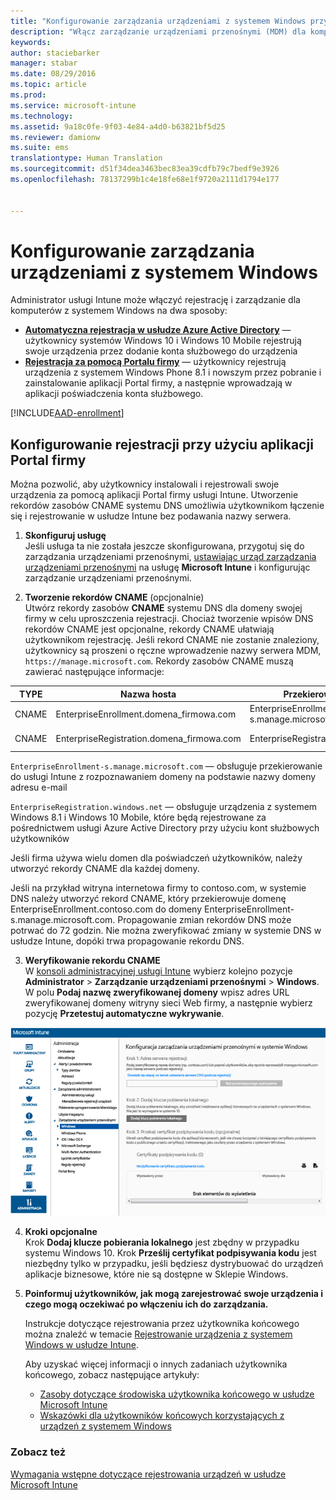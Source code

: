 ```yaml
---
title: "Konfigurowanie zarządzania urządzeniami z systemem Windows przy użyciu usługi Microsoft Intune | Microsoft Intune"
description: "Włącz zarządzanie urządzeniami przenośnymi (MDM) dla komputerów z systemem Windows, w tym urządzeń z systemem Windows 10, w usłudze Microsoft Intune."
keywords: 
author: staciebarker
manager: stabar
ms.date: 08/29/2016
ms.topic: article
ms.prod: 
ms.service: microsoft-intune
ms.technology: 
ms.assetid: 9a18c0fe-9f03-4e84-a4d0-b63821bf5d25
ms.reviewer: damionw
ms.suite: ems
translationtype: Human Translation
ms.sourcegitcommit: d51f34dea3463bec83ea39cdfb79c7bedf9e3926
ms.openlocfilehash: 78137299b1c4e18fe68e1f9720a2111d1794e177


---
```


# <a name="set-up-windows-device-management"></a>Konfigurowanie zarządzania urządzeniami z systemem Windows

Administrator usługi Intune może włączyć rejestrację i zarządzanie dla komputerów z systemem Windows na dwa sposoby:

- **[Automatyczna rejestracja w usłudze Azure Active Directory](#azure-active-directory-enrollment)** — użytkownicy systemów Windows 10 i Windows 10 Mobile rejestrują swoje urządzenia przez dodanie konta służbowego do urządzenia
- **[Rejestracja za pomocą Portalu firmy](#company-portal-app-enrollment)** — użytkownicy rejestrują urządzenia z systemem Windows Phone 8.1 i nowszym przez pobranie i zainstalowanie aplikacji Portal firmy, a następnie wprowadzają w aplikacji poświadczenia konta służbowego.

[!INCLUDE[AAD-enrollment](../includes/win10-automatic-enrollment-aad.md)]

## <a name="set-up-company-portal-app-enrollment"></a>Konfigurowanie rejestracji przy użyciu aplikacji Portal firmy
Można pozwolić, aby użytkownicy instalowali i rejestrowali swoje urządzenia za pomocą aplikacji Portal firmy usługi Intune. Utworzenie rekordów zasobów CNAME systemu DNS umożliwia użytkownikom łączenie się i rejestrowanie w usłudze Intune bez podawania nazwy serwera.

1. **Skonfiguruj usługę**<br>
Jeśli usługa ta nie została jeszcze skonfigurowana, przygotuj się do zarządzania urządzeniami przenośnymi, [ustawiając urząd zarządzania urządzeniami przenośnymi](prerequisites-for-enrollment.md#set-mobile-device-management-authority) na usługę **Microsoft Intune** i konfigurując zarządzanie urządzeniami przenośnymi.

2. **Tworzenie rekordów CNAME** (opcjonalnie)<br>Utwórz rekordy zasobów **CNAME** systemu DNS dla domeny swojej firmy w celu uproszczenia rejestracji. Chociaż tworzenie wpisów DNS rekordów CNAME jest opcjonalne, rekordy CNAME ułatwiają użytkownikom rejestrację. Jeśli rekord CNAME nie zostanie znaleziony, użytkownicy są proszeni o ręczne wprowadzenie nazwy serwera MDM, `https://manage.microsoft.com`. Rekordy zasobów CNAME muszą zawierać następujące informacje:

  |TYPE|Nazwa hosta|Przekierowanie na|TTL|
  |--------|-------------|-------------|-------|
  |CNAME|EnterpriseEnrollment.domena_firmowa.com|EnterpriseEnrollment-s.manage.microsoft.com |1 godzina|
  |CNAME|EnterpriseRegistration.domena_firmowa.com|EnterpriseRegistration.windows.net|1 godzina|

  `EnterpriseEnrollment-s.manage.microsoft.com` — obsługuje przekierowanie do usługi Intune z rozpoznawaniem domeny na podstawie nazwy domeny adresu e-mail

  `EnterpriseRegistration.windows.net` — obsługuje urządzenia z systemem Windows 8.1 i Windows 10 Mobile, które będą rejestrowane za pośrednictwem usługi Azure Active Directory przy użyciu kont służbowych użytkowników

  Jeśli firma używa wielu domen dla poświadczeń użytkowników, należy utworzyć rekordy CNAME dla każdej domeny.

  Jeśli na przykład witryna internetowa firmy to contoso.com, w systemie DNS należy utworzyć rekord CNAME, który przekierowuje domenę EnterpriseEnrollment.contoso.com do domeny EnterpriseEnrollment-s.manage.microsoft.com. Propagowanie zmian rekordów DNS może potrwać do 72 godzin. Nie można zweryfikować zmiany w systemie DNS w usłudze Intune, dopóki trwa propagowanie rekordu DNS.

3.  **Weryfikowanie rekordu CNAME**<br>W [konsoli administracyjnej usługi Intune](http://manage.microsoft.com) wybierz kolejno pozycje **Administrator** &gt; **Zarządzanie urządzeniami przenośnymi** &gt; **Windows**. W polu **Podaj nazwę zweryfikowanej domeny** wpisz adres URL zweryfikowanej domeny witryny sieci Web firmy, a następnie wybierz pozycję **Przetestuj automatyczne wykrywanie**.

  ![Okno dialogowe Zarządzanie urządzeniami z systemem Windows](../media/enroll-intune-winenr.png)

4.  **Kroki opcjonalne**<br>Krok **Dodaj klucze pobierania lokalnego** jest zbędny w przypadku systemu Windows 10. Krok **Prześlij certyfikat podpisywania kodu** jest niezbędny tylko w przypadku, jeśli będziesz dystrybuować do urządzeń aplikacje biznesowe, które nie są dostępne w Sklepie Windows.

6.  **Poinformuj użytkowników, jak mogą zarejestrować swoje urządzenia i czego mogą oczekiwać po włączeniu ich do zarządzania.**

    Instrukcje dotyczące rejestrowania przez użytkownika końcowego można znaleźć w temacie [Rejestrowanie urządzenia z systemem Windows w usłudze Intune](../enduser/enroll-your-device-in-intune-windows.md).

    Aby uzyskać więcej informacji o innych zadaniach użytkownika końcowego, zobacz następujące artykuły:
      - [Zasoby dotyczące środowiska użytkownika końcowego w usłudze Microsoft Intune](what-to-tell-your-end-users-about-using-microsoft-intune.md)
      - [Wskazówki dla użytkowników końcowych korzystających z urządzeń z systemem Windows](../enduser/using-your-windows-device-with-intune.md)

### <a name="see-also"></a>Zobacz też
[Wymagania wstępne dotyczące rejestrowania urządzeń w usłudze Microsoft Intune](prerequisites-for-enrollment.md)



<!--HONumber=Nov16_HO2-->



